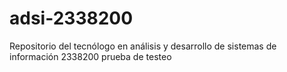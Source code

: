 # adsi-2338200
Repositorio del tecnólogo en análisis y desarrollo de sistemas de información 2338200
prueba de testeo
